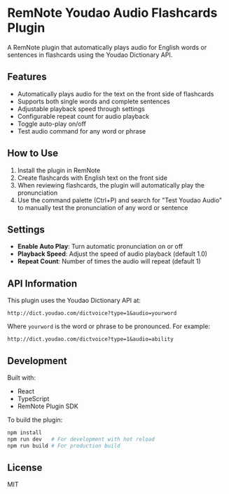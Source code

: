 # RemNote Youdao Audio Flashcards Plugin

A RemNote plugin that automatically plays audio for English words or sentences in flashcards using the Youdao Dictionary API.

## Features

- Automatically plays audio for the text on the front side of flashcards
- Supports both single words and complete sentences
- Adjustable playback speed through settings
- Configurable repeat count for audio playback
- Toggle auto-play on/off
- Test audio command for any word or phrase

## How to Use

1. Install the plugin in RemNote
2. Create flashcards with English text on the front side
3. When reviewing flashcards, the plugin will automatically play the pronunciation
4. Use the command palette (Ctrl+P) and search for "Test Youdao Audio" to manually test the pronunciation of any word or sentence

## Settings

- **Enable Auto Play**: Turn automatic pronunciation on or off
- **Playback Speed**: Adjust the speed of audio playback (default 1.0)
- **Repeat Count**: Number of times the audio will repeat (default 1)

## API Information

This plugin uses the Youdao Dictionary API at:
```
http://dict.youdao.com/dictvoice?type=1&audio=yourword
```

Where `yourword` is the word or phrase to be pronounced. For example:
```
http://dict.youdao.com/dictvoice?type=1&audio=ability
```

## Development

Built with:
- React
- TypeScript
- RemNote Plugin SDK

To build the plugin:

```bash
npm install
npm run dev   # For development with hot reload
npm run build # For production build
```

## License

MIT

<!-- ignore-after -->
